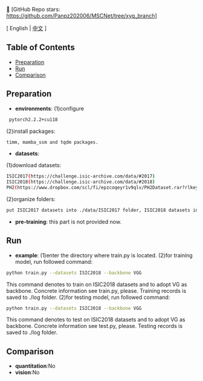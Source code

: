 👋 [GitHub Repo stars: https://github.com/Panpz202006/MSCNet/tree/xyq_branch]

\[ English | [中文](README_zh.md) \]

## Table of Contents

- [Preparation](#Preparation)
- [Run](#Run)
- [Comparison](#Comparison)


## Preparation

- **environments**: 
(1)configure
```bash
 pytorch2.2.2+cu118 
```
(2)install packages:
```bash
timm, mamba_ssm and tqdm packages.
```


- **datasets**: 

(1)download datasets:
```bash
ISIC2017(https://challenge.isic-archive.com/data/#2017)
ISIC2018(https://challenge.isic-archive.com/data/#2018)
PH2(https://www.dropbox.com/scl/fi/epzcoqeyr1v9qlv/PH2Dataset.rar?rlkey=6mt2jlvwfkditkyg12xdei6ux&e=1). 
```
(2)organize folders:
```bash
put ISIC2017 datasets into ./data/ISIC2017 folder, ISIC2018 datasets into ./data/ISIC2018 folder, and PH2 datasets into ./data/PH2 folder.
```

- **pre-training**: this part is not provided now.

## Run

- **example**:
(1)enter the directory where train.py is located. 
(2)for training model, run followed command:
```bash
python train.py --datasets ISIC2018 --backbone VGG
```
This command denotes to train on ISIC2018 datasets and to adopt VG as backbone. Concrete information see train.py, please. Training records is saved to ./log folder. 
(2)for testing model, run followed command:
```bash
python train.py --datasets ISIC2018 --backbone VGG
```
This command denotes to test on ISIC2018 datasets and to adopt VG as backbone. Concrete information see test.py, please. Testing records is saved to ./log folder.


## Comparison

- **quantitation**:No
- **vision**:No
